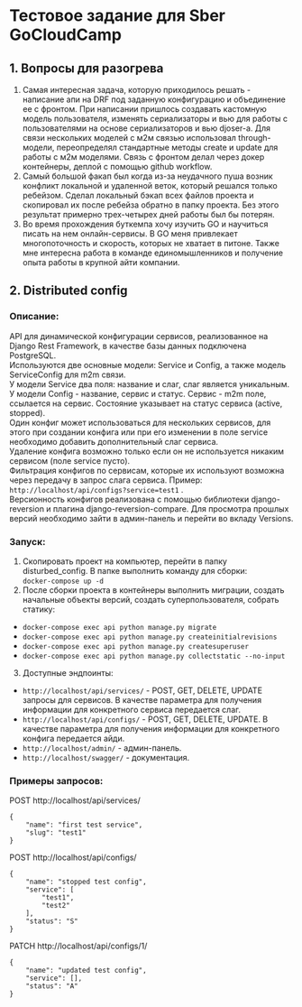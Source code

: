 # Тестовое задание для Sber GoCloudCamp

## 1. Вопросы для разогрева
1. Самая интересная задача, которую приходилось решать - написание апи на DRF под заданную конфигурацию и объединение ее с фронтом.
При написании пришлось создавать кастомную модель пользователя, изменять сериализаторы и вью для работы с пользователями на основе сериализаторов и вью djoser-а. Для связи нескольких моделей с м2м связью использовал through-модели, переопределял стандартные методы create и update для работы с м2м моделями.
Связь с фронтом делал через докер контейнеры, деплой с помощью github workflow. 
2. Самый большой факап был когда из-за неудачного пуша возник конфликт локальной и удаленной веток, который решался только ребейзом. Сделал локальный бэкап всех файлов проекта и скопировал их после ребейза обратно в папку проекта. Без этого результат примерно трех-четырех дней работы был бы потерян. 
3. Во время прохождения буткемпа хочу изучить GO и научиться писать на нем онлайн-сервисы. В GO меня привлекает многопоточность и скорость, которых не хватает в питоне. Также мне интересна работа в команде единомышленников и получение опыта работы в крупной айти компании. 

## 2. Distributed config
### Описание:
API для динамической конфигурации сервисов, реализованное на Django Rest Framework, в качестве базы данных подключена PostgreSQL.\
Используются две основные модели: Service и Config, а также модель ServiceConfig для m2m связи.\
У модели Service два поля: название и слаг, слаг является уникальным. У модели Config - название, сервис и статус. Сервис - m2m поле, ссылается на сервис. Состояние указывает на статус сервиса (active, stopped).\
Один конфиг может использоваться для нескольких сервисов, для этого при создании конфига или при его изменении в поле service необходимо добавить дополнительный слаг сервиса.\
Удаление конфига возможно только если он не используется никаким сервисом (поле service пусто).\
Фильтрация конфигов по сервисам, которые их используют возможна через передачу в запрос слага сервиса. Пример: ```http://localhost/api/configs?service=test1``` .\
Версионность конфигов реализована с помощью библиотеки django-reversion и плагина django-reversion-compare. Для просмотра прошлых версий необходимо зайти в админ-панель и перейти во вкладу Versions.

### Запуск:
1. Скопировать проект на компьютер, перейти в папку disturbed_config. В папке выполнить команду для сборки:\
```docker-compose up -d```
2. После сборки проекта в контейнеры выполнить миграции, создать начальные объекты версий, создать суперпользователя, собрать статику:
* ```docker-compose exec api python manage.py migrate```
* ```docker-compose exec api python manage.py createinitialrevisions```
* ```docker-compose exec api python manage.py createsuperuser```
* ```docker-compose exec api python manage.py collectstatic --no-input```
3. Доступные эндпоинты:
* ```http://localhost/api/services/``` - POST, GET, DELETE, UPDATE запросы для сервисов. В качестве параметра для получения информации для конкретного сервиса передается слаг.
* ```http://localhost/api/configs/``` - POST, GET, DELETE, UPDATE. В качестве параметра для получения информации для конкретного конфига передается айди.
* ```http://localhost/admin/``` - админ-панель.
* ```http://localhost/swagger/``` - документация.

### Примеры запросов:
POST http://localhost/api/services/
```
{
    "name": "first test service",
    "slug": "test1"
}
```
POST http://localhost/api/configs/
```
{
    "name": "stopped test config",
    "service": [
        "test1",
        "test2"
    ],
    "status": "S"
}
```
PATCH http://localhost/api/configs/1/
```
{
    "name": "updated test config",
    "service": [],
    "status": "A"
}
```

